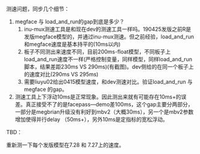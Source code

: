 测速问题，同步几个细节：

1. megface 与 load_and_run的gap到底是多少？
   1.  inu-mux测速工具是和现在dev的测速工具一样吗。190425发版之前R是发版megface模型的，并通过inu-mux测速。但之前经验，load_and_run和megface速度是基本持平的(10ms以内)
   2. 板子不同测出来速度不同，目前200ms-float模型，不同板子上load_and_run速度不一样(严格控制变量，同样模型，同样load_and_run脚本，结果差距230ms VS 290ms)(有截图)。dev侧给的在同一个板子上的速度对比(290ms VS 295ms)
   3. 需要liuyu02给出0415模型速度，和dev测速对比。验证load_and_run 与megface 的gap。
2. 测速工具上下浮动10ms是正常现象。因此测出来就有可能存在10ms+的误差。真正接受不了的是facepass—demo差100ms，这个gap主要分两部分，一部分是megbrian升级没有利好到mbv2（大概30ms），另一个是mbv2参数增加使得并行delay （50ms+），另外10ms是定指标的宽松浮动。

TBD：

重新测一下每个发版模型在7.28 和 7.27上的速度。
